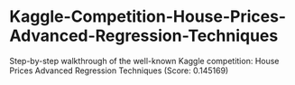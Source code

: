 # Kaggle-Competition-House-Prices-Advanced-Regression-Techniques
Step-by-step walkthrough of the well-known Kaggle competition: House Prices Advanced Regression Techniques (Score: 0.145169)
